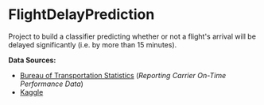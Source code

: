 # FlightDelayPrediction

Project to build a classifier predicting whether or not a flight's arrival will be delayed significantly (i.e. by more than 15 minutes).

**Data Sources:**

* [Bureau of Transportation Statistics](https://www.transtats.bts.gov/Tables.asp?DB_ID=120&DB_Name=Airline%20On-Time%20Performance%20Data&DB_Short_Name=On-Time) (*Reporting Carrier On-Time Performance Data*)
* [Kaggle](https://www.kaggle.com/sobhanmoosavi/us-weather-events)
